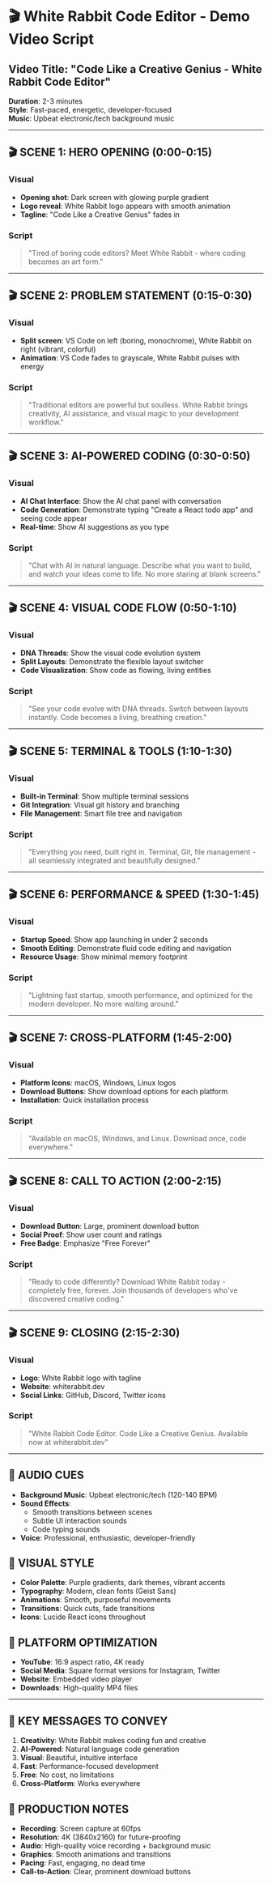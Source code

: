 # 🎬 White Rabbit Code Editor - Demo Video Script

## **Video Title**: "Code Like a Creative Genius - White Rabbit Code Editor"

**Duration**: 2-3 minutes  
**Style**: Fast-paced, energetic, developer-focused  
**Music**: Upbeat electronic/tech background music  

---

## **🎬 SCENE 1: HERO OPENING (0:00-0:15)**

### Visual
- **Opening shot**: Dark screen with glowing purple gradient
- **Logo reveal**: White Rabbit logo appears with smooth animation
- **Tagline**: "Code Like a Creative Genius" fades in

### Script
> "Tired of boring code editors? Meet White Rabbit - where coding becomes an art form."

---

## **🎬 SCENE 2: PROBLEM STATEMENT (0:15-0:30)**

### Visual
- **Split screen**: VS Code on left (boring, monochrome), White Rabbit on right (vibrant, colorful)
- **Animation**: VS Code fades to grayscale, White Rabbit pulses with energy

### Script
> "Traditional editors are powerful but soulless. White Rabbit brings creativity, AI assistance, and visual magic to your development workflow."

---

## **🎬 SCENE 3: AI-POWERED CODING (0:30-0:50)**

### Visual
- **AI Chat Interface**: Show the AI chat panel with conversation
- **Code Generation**: Demonstrate typing "Create a React todo app" and seeing code appear
- **Real-time**: Show AI suggestions as you type

### Script
> "Chat with AI in natural language. Describe what you want to build, and watch your ideas come to life. No more staring at blank screens."

---

## **🎬 SCENE 4: VISUAL CODE FLOW (0:50-1:10)**

### Visual
- **DNA Threads**: Show the visual code evolution system
- **Split Layouts**: Demonstrate the flexible layout switcher
- **Code Visualization**: Show code as flowing, living entities

### Script
> "See your code evolve with DNA threads. Switch between layouts instantly. Code becomes a living, breathing creation."

---

## **🎬 SCENE 5: TERMINAL & TOOLS (1:10-1:30)**

### Visual
- **Built-in Terminal**: Show multiple terminal sessions
- **Git Integration**: Visual git history and branching
- **File Management**: Smart file tree and navigation

### Script
> "Everything you need, built right in. Terminal, Git, file management - all seamlessly integrated and beautifully designed."

---

## **🎬 SCENE 6: PERFORMANCE & SPEED (1:30-1:45)**

### Visual
- **Startup Speed**: Show app launching in under 2 seconds
- **Smooth Editing**: Demonstrate fluid code editing and navigation
- **Resource Usage**: Show minimal memory footprint

### Script
> "Lightning fast startup, smooth performance, and optimized for the modern developer. No more waiting around."

---

## **🎬 SCENE 7: CROSS-PLATFORM (1:45-2:00)**

### Visual
- **Platform Icons**: macOS, Windows, Linux logos
- **Download Buttons**: Show download options for each platform
- **Installation**: Quick installation process

### Script
> "Available on macOS, Windows, and Linux. Download once, code everywhere."

---

## **🎬 SCENE 8: CALL TO ACTION (2:00-2:15)**

### Visual
- **Download Button**: Large, prominent download button
- **Social Proof**: Show user count and ratings
- **Free Badge**: Emphasize "Free Forever"

### Script
> "Ready to code differently? Download White Rabbit today - completely free, forever. Join thousands of developers who've discovered creative coding."

---

## **🎬 SCENE 9: CLOSING (2:15-2:30)**

### Visual
- **Logo**: White Rabbit logo with tagline
- **Website**: whiterabbit.dev
- **Social Links**: GitHub, Discord, Twitter icons

### Script
> "White Rabbit Code Editor. Code Like a Creative Genius. Available now at whiterabbit.dev"

---

## **🎵 AUDIO CUES**

- **Background Music**: Upbeat electronic/tech (120-140 BPM)
- **Sound Effects**: 
  - Smooth transitions between scenes
  - Subtle UI interaction sounds
  - Code typing sounds
- **Voice**: Professional, enthusiastic, developer-friendly

## **🎨 VISUAL STYLE**

- **Color Palette**: Purple gradients, dark themes, vibrant accents
- **Typography**: Modern, clean fonts (Geist Sans)
- **Animations**: Smooth, purposeful movements
- **Transitions**: Quick cuts, fade transitions
- **Icons**: Lucide React icons throughout

## **📱 PLATFORM OPTIMIZATION**

- **YouTube**: 16:9 aspect ratio, 4K ready
- **Social Media**: Square format versions for Instagram, Twitter
- **Website**: Embedded video player
- **Downloads**: High-quality MP4 files

---

## **🎯 KEY MESSAGES TO CONVEY**

1. **Creativity**: White Rabbit makes coding fun and creative
2. **AI-Powered**: Natural language code generation
3. **Visual**: Beautiful, intuitive interface
4. **Fast**: Performance-focused development
5. **Free**: No cost, no limitations
6. **Cross-Platform**: Works everywhere

## **🚀 PRODUCTION NOTES**

- **Recording**: Screen capture at 60fps
- **Resolution**: 4K (3840x2160) for future-proofing
- **Audio**: High-quality voice recording + background music
- **Graphics**: Smooth animations and transitions
- **Pacing**: Fast, engaging, no dead time
- **Call-to-Action**: Clear, prominent download buttons
